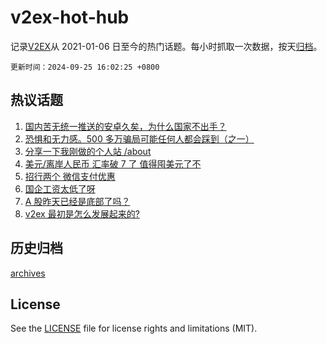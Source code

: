 # v2ex-hot-hub

 记录[V2EX](https://www.v2ex.com/)从 2021-01-06 日至今的热门话题。每小时抓取一次数据，按天[归档](archives)。

`更新时间：2024-09-25 16:02:25 +0800`

## 热议话题

1. [国内苦无统一推送的安卓久矣，为什么国家不出手？](https://www.v2ex.com/t/1075585)
1. [恐惧和无力感。500 多万骗局可能任何人都会踩到（之一）](https://www.v2ex.com/t/1075618)
1. [分享一下我刚做的个人站 /about](https://www.v2ex.com/t/1075558)
1. [美元/离岸人民币 汇率破 7 了 值得囤美元了不](https://www.v2ex.com/t/1075575)
1. [招行两个 微信支付优惠](https://www.v2ex.com/t/1075620)
1. [国企工资太低了呀](https://www.v2ex.com/t/1075664)
1. [A 股昨天已经是底部了吗？](https://www.v2ex.com/t/1075570)
1. [v2ex 最初是怎么发展起来的?](https://www.v2ex.com/t/1075635)

## 历史归档

[archives](archives)

## License

See the [LICENSE](LICENSE) file for license rights and limitations (MIT).

